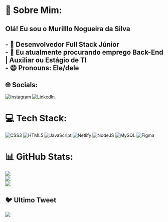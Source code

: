 # 💫 Sobre Mim:
## Olá! Eu sou o Murilllo Nogueira da Silva<br><br>- 🔭 Desenvolvedor Full Stack Júnior<br>- 🌱 Eu atualmente  procurando emprego Back-End | Auxiliar ou Estágio de TI<br>- 😄 Pronouns: Ele/dele<br>


## 🌐 Socials:
[![Instagram](https://img.shields.io/badge/Instagram-%23E4405F.svg?logo=Instagram&logoColor=white)](https://instagram.com/murillonogueira__/) [![LinkedIn](https://img.shields.io/badge/LinkedIn-%230077B5.svg?logo=linkedin&logoColor=white)](https://linkedin.com/in/contato-murillonogueira)

# 💻 Tech Stack:
![CSS3](https://img.shields.io/badge/css3-%231572B6.svg?style=for-the-badge&logo=css3&logoColor=white) ![HTML5](https://img.shields.io/badge/html5-%23E34F26.svg?style=for-the-badge&logo=html5&logoColor=white) ![JavaScript](https://img.shields.io/badge/javascript-%23323330.svg?style=for-the-badge&logo=javascript&logoColor=%23F7DF1E) ![Netlify](https://img.shields.io/badge/netlify-%23000000.svg?style=for-the-badge&logo=netlify&logoColor=#00C7B7) ![NodeJS](https://img.shields.io/badge/node.js-6DA55F?style=for-the-badge&logo=node.js&logoColor=white) ![MySQL](https://img.shields.io/badge/mysql-%2300f.svg?style=for-the-badge&logo=mysql&logoColor=white) 	![Figma](https://img.shields.io/badge/figma-%23F24E1E.svg?style=for-the-badge&logo=figma&logoColor=white)
# 📊 GitHub Stats:
![](https://github-readme-stats.vercel.app/api?username=Murillons1&theme=radical&hide_border=true&include_all_commits=false&count_private=false)<br/>
![](https://github-readme-streak-stats.herokuapp.com/?user=Murillons1&theme=radical&hide_border=true)<br/>
![](https://github-readme-stats.vercel.app/api/top-langs/?username=Murillons1&theme=radical&hide_border=true&include_all_commits=false&count_private=false&layout=compact)

## 🐦 Ultimo Tweet
[![](https://gtce.itsvg.in/api?username=Murillo84942170)](https://github.com/VishwaGauravIn/github-twitter-card-embed)

<!-- Proudly created with GPRM ( https://gprm.itsvg.in ) -->
